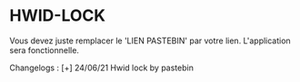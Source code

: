 # HWID-LOCK

Vous devez juste remplacer le 'LIEN PASTEBIN' par votre lien. L'application sera fonctionnelle.

Changelogs : 
[+] 24/06/21 Hwid lock by pastebin 
